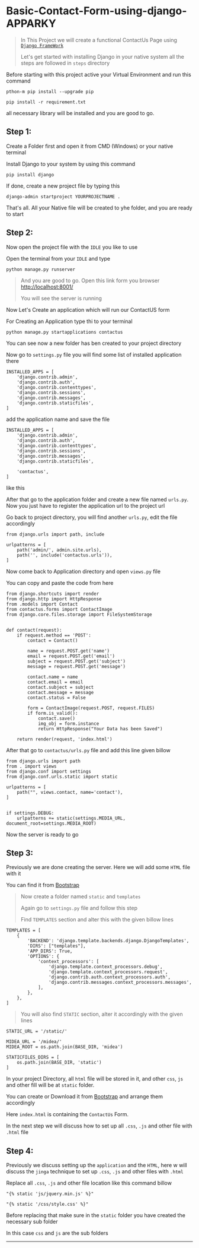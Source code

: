 # Basic-Contact-Form-using-django-APPARKY

> In This Project we will create a functional ContactUs Page using [`Django FrameWork`](https://www.djangoproject.com/)
> 
> Let's get started with installing Django in your native system
> all the steps are followed in `steps` directory
> 

Before starting with this project active your Virtual Environment and run this command

```commandline
pthon-m pip install --upgrade pip

pip install -r requirement.txt
```

all necessary library will be installed and you are good to go.



## Step 1:

Create a Folder first and open it from CMD (Windows) or your native terminal

Install Django to your system by using this command

```commandline
pip install django
```

If done, create a new project file by typing this

```commandline
django-admin startproject YOURPROJECTNAME .
```

That's all. All your Native file will be created to yhe folder, and you are ready to start



## Step 2:

Now open the project file with the `IDLE` you like to use

Open the terminal from your `IDLE` and type 
```commandline
python manage.py runserver
```

> And you are good to go. Open this link form you browser [http://localhost:8001/](http://localhost:8001/)
> 
> You will see the server is running
> 
> 

Now Let's Create an application which will run our ContactUS form

For Creating an Application type thi to your terminal

```commandline
python manage.py startapplications contactus
```

You can see now a new folder has ben created to your project directory

Now go to `settings.py` file you will find some list of installed application there

```commandline
INSTALLED_APPS = [
    'django.contrib.admin',
    'django.contrib.auth',
    'django.contrib.contenttypes',
    'django.contrib.sessions',
    'django.contrib.messages',
    'django.contrib.staticfiles',    
]
```

add the application name and save the file

```commandline
INSTALLED_APPS = [
    'django.contrib.admin',
    'django.contrib.auth',
    'django.contrib.contenttypes',
    'django.contrib.sessions',
    'django.contrib.messages',
    'django.contrib.staticfiles',
    
    'contactus',
]
```

like this


After that go to the application folder and create a new file named `urls.py`. Now you just have to register the application url to the project url

Go back to project directory, you will find another `urls.py`, edit the file accordingly

```commandline
from django.urls import path, include

urlpatterns = [
    path('admin/', admin.site.urls),
    path('', include('contactus.urls')),
]
```

Now come back to Application directory and open `views.py` file

You can copy and paste the code from here

```commandline
from django.shortcuts import render
from django.http import HttpResponse
from .models import Contact
from contactus.forms import ContactImage
from django.core.files.storage import FileSystemStorage


def contact(request):
    if request.method == 'POST':
        contact = Contact()

        name = request.POST.get('name')
        email = request.POST.get('email')
        subject = request.POST.get('subject')
        message = request.POST.get('message')

        contact.name = name
        contact.email = email
        contact.subject = subject
        contact.message = message
        contact.status = False

        form = ContactImage(request.POST, request.FILES)
        if form.is_valid():
            contact.save()
            img_obj = form.instance
            return HttpResponse("Your Data has been Saved")

    return render(request, 'index.html')
```

After that go to `contactus/urls.py` file and add this line given billow

```commandline
from django.urls import path
from . import views
from django.conf import settings
from django.conf.urls.static import static

urlpatterns = [
    path("", views.contact, name='contact'),
]


if settings.DEBUG:
    urlpatterns += static(settings.MEDIA_URL, document_root=settings.MEDIA_ROOT)

```

Now the server is ready to go



## Step 3:

Previously we are done creating the server. Here we will add some `HTML` file with it

You can find it from [Bootstrap](https://getbootstrap.com/)

> Now create a folder named `static` and `templates`
> 
> Again go to `settings.py` file and follow this step
> 
> Find `TEMPLATES` section and alter this with the given billow lines

```commandline
TEMPLATES = [
    {
        'BACKEND': 'django.template.backends.django.DjangoTemplates',
        'DIRS': ["templates"],
        'APP_DIRS': True,
        'OPTIONS': {
            'context_processors': [
                'django.template.context_processors.debug',
                'django.template.context_processors.request',
                'django.contrib.auth.context_processors.auth',
                'django.contrib.messages.context_processors.messages',
            ],
        },
    },
]
``` 

> You will also find `STATIC` section, alter it accordingly with the given lines

```commandline
STATIC_URL = '/static/'

MIDEA_URL = '/midea/'
MIDEA_ROOT = os.path.join(BASE_DIR, 'midea')

STATICFILES_DIRS = [
    os.path.join(BASE_DIR, 'static')
]

```

In your project Directory, all `html` file will be stored in it, and other `css`, `js` and other fill will be at `static` folder.

You can create or Download it from [Bootstrap](https://getbootstrap.com/) and arrange them accordingly

Here `index.html` is containing the `ContactUs` Form.

In the next step we will discuss how to set up all `.css`, `.js` and other file with `.html` file



## Step 4:

Previously we discuss setting up the `application` and the `HTML`, here w will discuss the `jinga` technique to set up `.css`, `.js` and other files with `.html`


Replace all `.css`, `.js` and other file location like this command billow

```commandline
"{% static 'js/jquery.min.js' %}"
```

```commandline
"{% static '/css/style.css' %}"
```

Before replacing that make sure in the `static` folder you have created the necessary sub folder 

In this case `css` and `js` are the sub folders

-------------------














